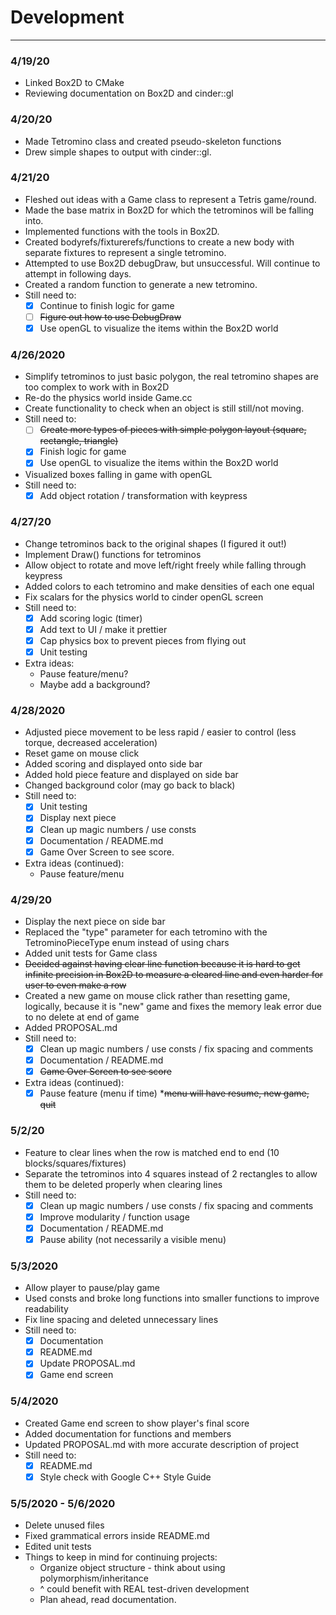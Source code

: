 # Development
---
### 4/19/20

* Linked Box2D to CMake
* Reviewing documentation on Box2D and cinder::gl

### 4/20/20
* Made Tetromino class and created pseudo-skeleton functions
* Drew simple shapes to output with cinder::gl.

### 4/21/20
* Fleshed out ideas with a Game class to represent a Tetris game/round.
* Made the base matrix in Box2D for which the tetrominos will be falling into.
* Implemented functions with the tools in Box2D.
* Created bodyrefs/fixturerefs/functions to create a new body with separate fixtures to represent a single tetromino.
* Attempted to use Box2D debugDraw, but unsuccessful. Will continue to attempt in following days.
* Created a random function to generate a new tetromino. 
* Still need to:
    * [x] Continue to finish logic for game
    * [ ] ~~Figure out how to use DebugDraw~~
    * [x] Use openGL to visualize the items within the Box2D world
    
### 4/26/2020
* Simplify tetrominos to just basic polygon, the real tetromino shapes are too complex to work with in Box2D
* Re-do the physics world inside Game.cc
* Create functionality to check when an object is still still/not moving.
* Still need to:
    * [ ] ~~Create more types of pieces with simple polygon layout (square, rectangle, triangle)~~ 
    * [x] Finish logic for game
    * [x] Use openGL to visualize the items within the Box2D world
* Visualized boxes falling in game with openGL
* Still need to:
    * [x] Add object rotation / transformation with keypress
    
### 4/27/20
* Change tetrominos back to the original shapes (I figured it out!)
* Implement Draw() functions for tetrominos
* Allow object to rotate and move left/right freely while falling through keypress
* Added colors to each tetromino and make densities of each one equal
* Fix scalars for the physics world to cinder openGL screen
* Still need to:
    * [x] Add scoring logic (timer)
    * [x] Add text to UI / make it prettier
    * [x] Cap physics box to prevent pieces from flying out
    * [x] Unit testing
* Extra ideas:
    * Pause feature/menu?
    * Maybe add a background?
    
### 4/28/2020
* Adjusted piece movement to be less rapid / easier to control (less torque, decreased acceleration)
* Reset game on mouse click
* Added scoring and displayed onto side bar
* Added hold piece feature and displayed on side bar
* Changed background color (may go back to black)
* Still need to:
    * [x] Unit testing
    * [x] Display next piece 
    * [x] Clean up magic numbers / use consts
    * [x] Documentation / README.md
    * [x] Game Over Screen to see score.
* Extra ideas (continued):
    * Pause feature/menu
    
### 4/29/20
* Display the next piece on side bar
* Replaced the "type" parameter for each tetromino with the TetrominoPieceType enum instead of using chars
* Added unit tests for Game class
* ~~Decided against having clear line function because it is hard to get infinite precision in Box2D to measure a cleared
line and even harder for user to even make a row~~
* Created a new game on mouse click rather than resetting game, logically, because it is "new" game and fixes the memory leak error due to no delete at end of game
* Added PROPOSAL.md
* Still need to:
    *[x] Clean up magic numbers / use consts / fix spacing and comments
    *[x] Documentation / README.md
    *[x] ~~Game Over Screen to see score~~
* Extra ideas (continued):
    * [x] Pause feature (menu if time)
        *~~menu will have resume, new game, quit~~
        
### 5/2/20
* Feature to clear lines when the row is matched end to end (10 blocks/squares/fixtures)
* Separate the tetrominos into 4 squares instead of 2 rectangles to allow them to be deleted properly when clearing lines
* Still need to: 
    *[x] Clean up magic numbers / use consts / fix spacing and comments
    *[x] Improve modularity / function usage
    *[x] Documentation / README.md
    *[x] Pause ability (not necessarily a visible menu)
    
### 5/3/2020
* Allow player to pause/play game
* Used consts and broke long functions into smaller functions to improve readability
* Fix line spacing and deleted unnecessary lines 
* Still need to:
    * [x] Documentation 
    * [x] README.md
    * [x] Update PROPOSAL.md
    * [x] Game end screen

### 5/4/2020
* Created Game end screen to show player's final score
* Added documentation for functions and members
* Updated PROPOSAL.md with more accurate description of project
* Still need to:
    * [x] README.md
    * [x] Style check with Google C++ Style Guide
 
### 5/5/2020 - 5/6/2020
* Delete unused files
* Fixed grammatical errors inside README.md
* Edited unit tests
* Things to keep in mind for continuing projects:
    * Organize object structure - think about using polymorphism/inheritance
    * ^ could benefit with REAL test-driven development
    * Plan ahead, read documentation.

